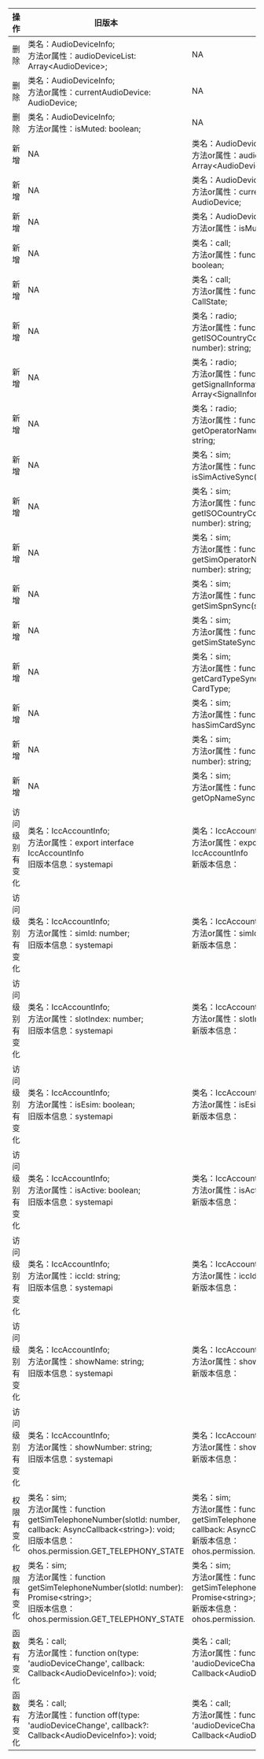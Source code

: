 | 操作 | 旧版本 | 新版本 | d.ts文件 |
| ---- | ------ | ------ | -------- |
|删除|类名：AudioDeviceInfo;<br>方法or属性：audioDeviceList: Array\<AudioDevice>;|NA|@ohos.telephony.call.d.ts|
|删除|类名：AudioDeviceInfo;<br>方法or属性：currentAudioDevice: AudioDevice;|NA|@ohos.telephony.call.d.ts|
|删除|类名：AudioDeviceInfo;<br>方法or属性：isMuted: boolean;|NA|@ohos.telephony.call.d.ts|
|新增|NA|类名：AudioDeviceCallbackInfo;<br>方法or属性：audioDeviceList: Array\<AudioDevice>;|@ohos.telephony.call.d.ts|
|新增|NA|类名：AudioDeviceCallbackInfo;<br>方法or属性：currentAudioDevice: AudioDevice;|@ohos.telephony.call.d.ts|
|新增|NA|类名：AudioDeviceCallbackInfo;<br>方法or属性：isMuted: boolean;|@ohos.telephony.call.d.ts|
|新增|NA|类名：call;<br>方法or属性：function hasCallSync(): boolean;|@ohos.telephony.call.d.ts|
|新增|NA|类名：call;<br>方法or属性：function getCallStateSync(): CallState;|@ohos.telephony.call.d.ts|
|新增|NA|类名：radio;<br>方法or属性：function getISOCountryCodeForNetworkSync(slotId: number): string;|@ohos.telephony.radio.d.ts|
|新增|NA|类名：radio;<br>方法or属性：function getSignalInformationSync(slotId: number): Array\<SignalInformation>;|@ohos.telephony.radio.d.ts|
|新增|NA|类名：radio;<br>方法or属性：function getOperatorNameSync(slotId: number): string;|@ohos.telephony.radio.d.ts|
|新增|NA|类名：sim;<br>方法or属性：function isSimActiveSync(slotId: number): boolean;|@ohos.telephony.sim.d.ts|
|新增|NA|类名：sim;<br>方法or属性：function getISOCountryCodeForSimSync(slotId: number): string;|@ohos.telephony.sim.d.ts|
|新增|NA|类名：sim;<br>方法or属性：function getSimOperatorNumericSync(slotId: number): string;|@ohos.telephony.sim.d.ts|
|新增|NA|类名：sim;<br>方法or属性：function getSimSpnSync(slotId: number): string;|@ohos.telephony.sim.d.ts|
|新增|NA|类名：sim;<br>方法or属性：function getSimStateSync(slotId: number): SimState;|@ohos.telephony.sim.d.ts|
|新增|NA|类名：sim;<br>方法or属性：function getCardTypeSync(slotId: number): CardType;|@ohos.telephony.sim.d.ts|
|新增|NA|类名：sim;<br>方法or属性：function hasSimCardSync(slotId: number): boolean;|@ohos.telephony.sim.d.ts|
|新增|NA|类名：sim;<br>方法or属性：function getOpKeySync(slotId: number): string;|@ohos.telephony.sim.d.ts|
|新增|NA|类名：sim;<br>方法or属性：function getOpNameSync(slotId: number): string;|@ohos.telephony.sim.d.ts|
|访问级别有变化|类名：IccAccountInfo;<br>方法or属性：export interface IccAccountInfo<br>旧版本信息：systemapi|类名：IccAccountInfo;<br>方法or属性：export interface IccAccountInfo<br>新版本信息：|@ohos.telephony.sim.d.ts|
|访问级别有变化|类名：IccAccountInfo;<br>方法or属性：simId: number;<br>旧版本信息：systemapi|类名：IccAccountInfo;<br>方法or属性：simId: number;<br>新版本信息：|@ohos.telephony.sim.d.ts|
|访问级别有变化|类名：IccAccountInfo;<br>方法or属性：slotIndex: number;<br>旧版本信息：systemapi|类名：IccAccountInfo;<br>方法or属性：slotIndex: number;<br>新版本信息：|@ohos.telephony.sim.d.ts|
|访问级别有变化|类名：IccAccountInfo;<br>方法or属性：isEsim: boolean;<br>旧版本信息：systemapi|类名：IccAccountInfo;<br>方法or属性：isEsim: boolean;<br>新版本信息：|@ohos.telephony.sim.d.ts|
|访问级别有变化|类名：IccAccountInfo;<br>方法or属性：isActive: boolean;<br>旧版本信息：systemapi|类名：IccAccountInfo;<br>方法or属性：isActive: boolean;<br>新版本信息：|@ohos.telephony.sim.d.ts|
|访问级别有变化|类名：IccAccountInfo;<br>方法or属性：iccId: string;<br>旧版本信息：systemapi|类名：IccAccountInfo;<br>方法or属性：iccId: string;<br>新版本信息：|@ohos.telephony.sim.d.ts|
|访问级别有变化|类名：IccAccountInfo;<br>方法or属性：showName: string;<br>旧版本信息：systemapi|类名：IccAccountInfo;<br>方法or属性：showName: string;<br>新版本信息：|@ohos.telephony.sim.d.ts|
|访问级别有变化|类名：IccAccountInfo;<br>方法or属性：showNumber: string;<br>旧版本信息：systemapi|类名：IccAccountInfo;<br>方法or属性：showNumber: string;<br>新版本信息：|@ohos.telephony.sim.d.ts|
|权限有变化|类名：sim;<br>方法or属性：function getSimTelephoneNumber(slotId: number, callback: AsyncCallback\<string>): void;<br>旧版本信息：ohos.permission.GET_TELEPHONY_STATE|类名：sim;<br>方法or属性：function getSimTelephoneNumber(slotId: number, callback: AsyncCallback\<string>): void;<br>新版本信息：ohos.permission.GET_PHONE_NUMBERS|@ohos.telephony.sim.d.ts|
|权限有变化|类名：sim;<br>方法or属性：function getSimTelephoneNumber(slotId: number): Promise\<string>;<br>旧版本信息：ohos.permission.GET_TELEPHONY_STATE|类名：sim;<br>方法or属性：function getSimTelephoneNumber(slotId: number): Promise\<string>;<br>新版本信息：ohos.permission.GET_PHONE_NUMBERS|@ohos.telephony.sim.d.ts|
|函数有变化|类名：call;<br>方法or属性：function on(type: 'audioDeviceChange', callback: Callback\<AudioDeviceInfo>): void;|类名：call;<br>方法or属性：function on(type: 'audioDeviceChange', callback: Callback\<AudioDeviceCallbackInfo>): void;|@ohos.telephony.call.d.ts|
|函数有变化|类名：call;<br>方法or属性：function off(type: 'audioDeviceChange', callback?: Callback\<AudioDeviceInfo>): void;|类名：call;<br>方法or属性：function off(type: 'audioDeviceChange', callback?: Callback\<AudioDeviceCallbackInfo>): void;|@ohos.telephony.call.d.ts|
